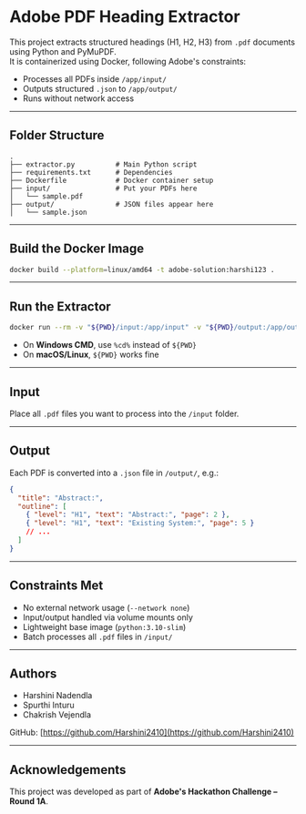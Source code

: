# Adobe PDF Heading Extractor

This project extracts structured headings (H1, H2, H3) from `.pdf` documents using Python and PyMuPDF.  
It is containerized using Docker, following Adobe's constraints:

- Processes all PDFs inside `/app/input/`
- Outputs structured `.json` to `/app/output/`
- Runs without network access

---

## Folder Structure

```
.
├── extractor.py          # Main Python script
├── requirements.txt      # Dependencies
├── Dockerfile            # Docker container setup
├── input/                # Put your PDFs here
│   └── sample.pdf
├── output/               # JSON files appear here
│   └── sample.json
```

---

## Build the Docker Image

```bash
docker build --platform=linux/amd64 -t adobe-solution:harshi123 .
```

---

## Run the Extractor

```bash
docker run --rm -v "${PWD}/input:/app/input" -v "${PWD}/output:/app/output" --network none adobe-solution:harshi123
```

- On **Windows CMD**, use `%cd%` instead of `${PWD}`
- On **macOS/Linux**, `${PWD}` works fine

---

## Input

Place all `.pdf` files you want to process into the `/input` folder.

---

## Output

Each PDF is converted into a `.json` file in `/output/`, e.g.:

```json
{
  "title": "Abstract:",
  "outline": [
    { "level": "H1", "text": "Abstract:", "page": 2 },
    { "level": "H1", "text": "Existing System:", "page": 5 }
    // ...
  ]
}
```

---

## Constraints Met

- No external network usage (`--network none`)
- Input/output handled via volume mounts only
- Lightweight base image (`python:3.10-slim`)
- Batch processes all `.pdf` files in `/input/`

---

## Authors

- Harshini Nadendla  
- Spurthi Inturu  
- Chakrish Vejendla

GitHub: [https://github.com/Harshini2410](https://github.com/Harshini2410)

---

## Acknowledgements

This project was developed as part of **Adobe's Hackathon Challenge – Round 1A**.


